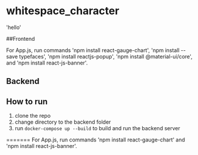 # whitespace_character
'hello'

##Frontend 

For App.js, run commands 'npm install react-gauge-chart', 'npm install --save typefaces', 'npm install reactjs-popup', 'npm install @material-ui/core', and 'npm install react-js-banner'. 

## Backend

## How to run
1. clone the repo
2. change directory to the backend folder
3. run `docker-compose up --build` to build and run the backend server

=======
For App.js, run commands 'npm install react-gauge-chart' and 'npm install react-js-banner'. 

